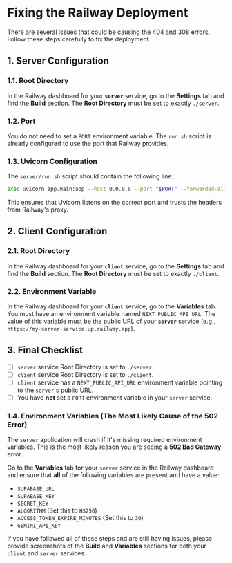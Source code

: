 # Fixing the Railway Deployment

There are several issues that could be causing the 404 and 308 errors. Follow these steps carefully to fix the deployment.

## 1. Server Configuration

### 1.1. Root Directory

In the Railway dashboard for your **`server`** service, go to the **Settings** tab and find the **Build** section. The **Root Directory** must be set to exactly `./server`.

### 1.2. Port

You do not need to set a `PORT` environment variable. The `run.sh` script is already configured to use the port that Railway provides.

### 1.3. Uvicorn Configuration

The `server/run.sh` script should contain the following line:

```sh
exec uvicorn app.main:app --host 0.0.0.0 --port "$PORT" --forwarded-allow-ips='*'
```

This ensures that Uvicorn listens on the correct port and trusts the headers from Railway's proxy.

## 2. Client Configuration

### 2.1. Root Directory

In the Railway dashboard for your **`client`** service, go to the **Settings** tab and find the **Build** section. The **Root Directory** must be set to exactly `./client`.

### 2.2. Environment Variable

In the Railway dashboard for your **`client`** service, go to the **Variables** tab. You must have an environment variable named `NEXT_PUBLIC_API_URL`. The value of this variable must be the public URL of your **`server`** service (e.g., `https://my-server-service.up.railway.app`).

## 3. Final Checklist

- [ ] `server` service Root Directory is set to `./server`.
- [ ] `client` service Root Directory is set to `./client`.
- [ ] `client` service has a `NEXT_PUBLIC_API_URL` environment variable pointing to the `server`'s public URL.
- [ ] You have **not** set a `PORT` environment variable in your `server` service.

### 1.4. Environment Variables (The Most Likely Cause of the 502 Error)

The `server` application will crash if it's missing required environment variables. This is the most likely reason you are seeing a **502 Bad Gateway** error.

Go to the **Variables** tab for your `server` service in the Railway dashboard and ensure that **all** of the following variables are present and have a value:

- `SUPABASE_URL`
- `SUPABASE_KEY`
- `SECRET_KEY`
- `ALGORITHM` (Set this to `HS256`)
- `ACCESS_TOKEN_EXPIRE_MINUTES` (Set this to `30`)
- `GEMINI_API_KEY`

If you have followed all of these steps and are still having issues, please provide screenshots of the **Build** and **Variables** sections for both your `client` and `server` services.
